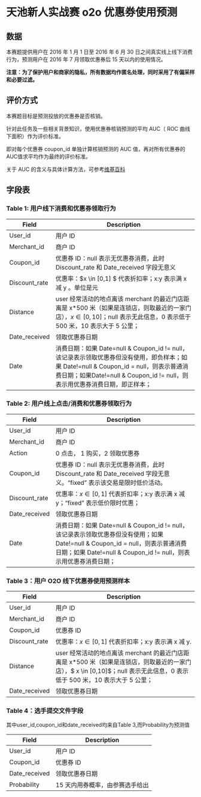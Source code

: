 # 天池新人实战赛 o2o 优惠券使用预测

## 数据

本赛题提供用户在 2016 年 1 月 1 日至 2016 年 6 月 30 日之间真实线上线下消费行为，预测用户在 2016 年 7 月领取优惠券后 15 天以内的使用情况。

**注意：为了保护用户和商家的隐私，所有数据均作匿名处理，同时采用了有偏采样和必要过滤。**

## 评价方式

本赛题目标是预测投放的优惠券是否核销。

针对此任务及一些相关背景知识，使用优惠券核销预测的平均 AUC（ ROC 曲线下面积）作为评价标准。

即对每个优惠券 coupon_id 单独计算核销预测的 AUC 值，再对所有优惠券的AUC值求平均作为最终的评价标准。

关于 AUC 的含义与具体计算方法，可参考[维基百科](https://zh.wikipedia.org/wiki/ROC%E6%9B%B2%E7%BA%BF#.E6.9B.B2.E7.B7.9A.E4.B8.8B.E9.9D.A2.E7.A9.8D.EF.BC.88AUC.EF.BC.89)

## 字段表

### Table 1:  用户线下消费和优惠券领取行为

**Field**     | **Description**   
------------- | -------------------------------------------------------------------------------------------------------------------------------------------------------
User_id       | 用户 ID                                                                                                                                                   
Merchant_id   | 商户 ID                                                                                                                                                   
Coupon_id     | 优惠券 ID：null 表示无优惠券消费，此时 Discount_rate 和 Date_received 字段无意义                                                                                                  
Discount_rate | 优惠率：$x \in [0,1] $ 代表折扣率；x:y 表示满 x 减 y 。单位是元                                                                                                                    
Distance      | user 经常活动的地点离该 merchant 的最近门店距离是 x*500 米（如果是连锁店，则取最近的一家门店），$x \in [0,10]$；null 表示无此信息，0 表示低于 500 米，10 表示大于 5 公里；                                                       
Date_received | 领取优惠券日期                                                                                                                                                
Date          | 消费日期：如果 Date=null & Coupon_id != null，该记录表示领取优惠券但没有使用，即负样本；如果 Date!=null & Coupon_id = null，则表示普通消费日期；如果Date!=null & Coupon_id != null，则表示用优惠券消费日期，即正样本；   

### Table 2:  用户线上点击/消费和优惠券领取行为

**Field**     | **Description**   
------------- | ---------------------------------------------------------------------------------------------------------------------------------------------
User_id       | 用户 ID                                                                                                                                         
Merchant_id   | 商户 ID                                                                                                                                         
Action        | 0 点击， 1 购买，2 领取优惠券                                                                                                                             
Coupon_id     | 优惠券 ID：null 表示无优惠券消费，此时 Discount_rate 和 Date_received 字段无意义。“fixed” 表示该交易是限时低价活动。                                                                   
Discount_rate | 优惠率：$x \in [0,1]$ 代表折扣率；x:y 表示满 x 减 y；“fixed” 表示低价限时优惠；                                                                                              
Date_received | 领取优惠券日期                                                                                                                                      
Date          | 消费日期：如果 Date=null & Coupon_id != null，该记录表示领取优惠券但没有使用；如果 Date!=null & Coupon_id = null，则表示普通消费日期；如果 Date!=null & Coupon_id != null，则表示用优惠券消费日期；   

### Table 3：用户 O2O 线下优惠券使用预测样本

**Field**     | **Description**   
------------- | --------------------------------------------------------------------------------------------------
User_id       | 用户 ID                                                                                              
Merchant_id   | 商户 ID                                                                                              
Coupon_id     | 优惠券 ID                                                                                             
Discount_rate | 优惠率：$x \in [0,1]$ 代表折扣率；x:y 表示满 x 减 y.                                                                   
Distance      | user 经常活动的地点离该 merchant 的最近门店距离是 x*500 米（如果是连锁店，则取最近的一家门店），$ x \in [0,10]$；null 表示无此信息，0 表示低于 500 米，10 表示大于 5 公里；  
Date_received | 领取优惠券日期                                                                                             

### Table 4：选手提交文件字段

其中user_id,coupon_id和date_received均来自Table 3,而Probability为预测值

**Field**     | **Description**  
------------- | -----------------
User_id       | 用户 ID             
Coupon_id     | 优惠券 ID            
Date_received | 领取优惠券日期          
Probability   | 15 天内用券概率，由参赛选手给出 